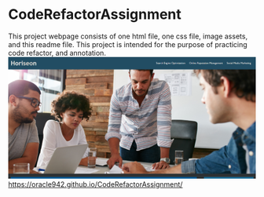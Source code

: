 # CodeRefactorAssignment
This project webpage consists of one html file, one css file, image assets, and this readme file. This project is intended for the purpose of practicing code refactor, and annotation.  
![Webpage Snapshot](./Horiseon-Snapshot.PNG)
https://oracle942.github.io/CodeRefactorAssignment/

